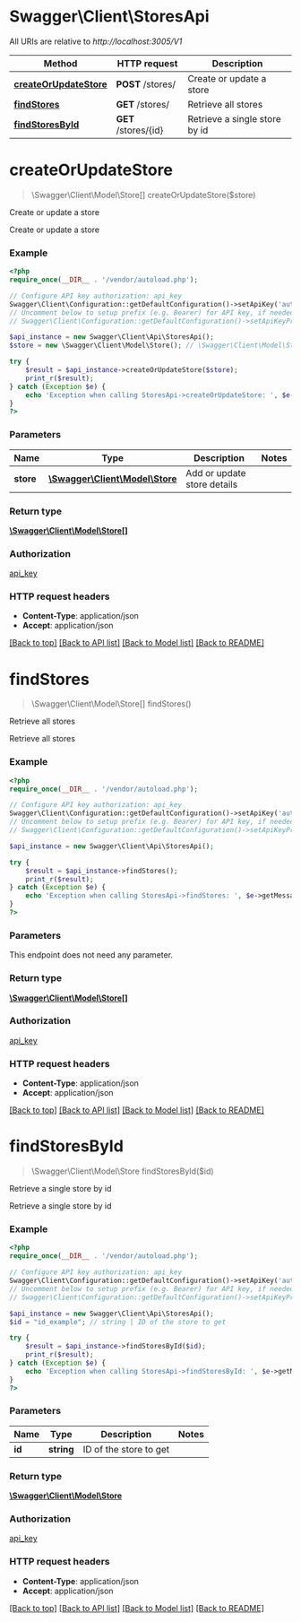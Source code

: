 # Swagger\Client\StoresApi

All URIs are relative to *http://localhost:3005/V1*

Method | HTTP request | Description
------------- | ------------- | -------------
[**createOrUpdateStore**](StoresApi.md#createOrUpdateStore) | **POST** /stores/ | Create or update a store
[**findStores**](StoresApi.md#findStores) | **GET** /stores/ | Retrieve all stores
[**findStoresById**](StoresApi.md#findStoresById) | **GET** /stores/{id} | Retrieve a single store by id


# **createOrUpdateStore**
> \Swagger\Client\Model\Store[] createOrUpdateStore($store)

Create or update a store

Create or update a store

### Example
```php
<?php
require_once(__DIR__ . '/vendor/autoload.php');

// Configure API key authorization: api_key
Swagger\Client\Configuration::getDefaultConfiguration()->setApiKey('authorization', 'YOUR_API_KEY');
// Uncomment below to setup prefix (e.g. Bearer) for API key, if needed
// Swagger\Client\Configuration::getDefaultConfiguration()->setApiKeyPrefix('authorization', 'Bearer');

$api_instance = new Swagger\Client\Api\StoresApi();
$store = new \Swagger\Client\Model\Store(); // \Swagger\Client\Model\Store | Add or update store details

try {
    $result = $api_instance->createOrUpdateStore($store);
    print_r($result);
} catch (Exception $e) {
    echo 'Exception when calling StoresApi->createOrUpdateStore: ', $e->getMessage(), PHP_EOL;
}
?>
```

### Parameters

Name | Type | Description  | Notes
------------- | ------------- | ------------- | -------------
 **store** | [**\Swagger\Client\Model\Store**](../Model/\Swagger\Client\Model\Store.md)| Add or update store details |

### Return type

[**\Swagger\Client\Model\Store[]**](../Model/Store.md)

### Authorization

[api_key](../../README.md#api_key)

### HTTP request headers

 - **Content-Type**: application/json
 - **Accept**: application/json

[[Back to top]](#) [[Back to API list]](../../README.md#documentation-for-api-endpoints) [[Back to Model list]](../../README.md#documentation-for-models) [[Back to README]](../../README.md)

# **findStores**
> \Swagger\Client\Model\Store[] findStores()

Retrieve all stores

Retrieve all stores

### Example
```php
<?php
require_once(__DIR__ . '/vendor/autoload.php');

// Configure API key authorization: api_key
Swagger\Client\Configuration::getDefaultConfiguration()->setApiKey('authorization', 'YOUR_API_KEY');
// Uncomment below to setup prefix (e.g. Bearer) for API key, if needed
// Swagger\Client\Configuration::getDefaultConfiguration()->setApiKeyPrefix('authorization', 'Bearer');

$api_instance = new Swagger\Client\Api\StoresApi();

try {
    $result = $api_instance->findStores();
    print_r($result);
} catch (Exception $e) {
    echo 'Exception when calling StoresApi->findStores: ', $e->getMessage(), PHP_EOL;
}
?>
```

### Parameters
This endpoint does not need any parameter.

### Return type

[**\Swagger\Client\Model\Store[]**](../Model/Store.md)

### Authorization

[api_key](../../README.md#api_key)

### HTTP request headers

 - **Content-Type**: application/json
 - **Accept**: application/json

[[Back to top]](#) [[Back to API list]](../../README.md#documentation-for-api-endpoints) [[Back to Model list]](../../README.md#documentation-for-models) [[Back to README]](../../README.md)

# **findStoresById**
> \Swagger\Client\Model\Store findStoresById($id)

Retrieve a single store by id

Retrieve a single store by id

### Example
```php
<?php
require_once(__DIR__ . '/vendor/autoload.php');

// Configure API key authorization: api_key
Swagger\Client\Configuration::getDefaultConfiguration()->setApiKey('authorization', 'YOUR_API_KEY');
// Uncomment below to setup prefix (e.g. Bearer) for API key, if needed
// Swagger\Client\Configuration::getDefaultConfiguration()->setApiKeyPrefix('authorization', 'Bearer');

$api_instance = new Swagger\Client\Api\StoresApi();
$id = "id_example"; // string | ID of the store to get

try {
    $result = $api_instance->findStoresById($id);
    print_r($result);
} catch (Exception $e) {
    echo 'Exception when calling StoresApi->findStoresById: ', $e->getMessage(), PHP_EOL;
}
?>
```

### Parameters

Name | Type | Description  | Notes
------------- | ------------- | ------------- | -------------
 **id** | **string**| ID of the store to get |

### Return type

[**\Swagger\Client\Model\Store**](../Model/Store.md)

### Authorization

[api_key](../../README.md#api_key)

### HTTP request headers

 - **Content-Type**: application/json
 - **Accept**: application/json

[[Back to top]](#) [[Back to API list]](../../README.md#documentation-for-api-endpoints) [[Back to Model list]](../../README.md#documentation-for-models) [[Back to README]](../../README.md)

